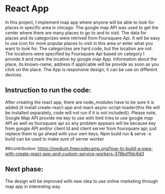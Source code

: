 # React App

In this project, I implement  map app where anyone will be able to look for places in specific area in chicago. The google map API was used to get the center where there are many places to go to and to visit. The data for places and its categorizes were retrived from Foursquare Api. It will be easy to use icon for more popular places to visit in this area or enter what you want to look for. The categorizes are hard code, but the location are not. The locations were specified by Foursquare Api based on category I provide it and mark the location by google map App. Information about the place, its known-name, address if applicable will be provide as soon as you click on the place. The App is responsive design; it can be use on different devices.



## Instruction to run the code:
 After creating the react app, there are node_modules have to be sure it is added (it install create-react-app and react-async-script-loader(this file will be installed separately, code will not run if it is not included)). 
Please note, Google Map API provide me key to use with limit tries to use google map API as well as foursquare api so any problem appears will be because key from google API and/or client Id and client server from foursquare api; just replace them to go ahead with your own keys.
Npm build run & serve -s build can be used to make sure of server worker 

##contribution:
https://medium.freecodecamp.org/how-to-build-a-pwa-with-create-react-app-and-custom-service-workers-376bd1fdc6d3
## Next phase:
The design will be improved with new idea to use online marketing through map app in interesting way.
